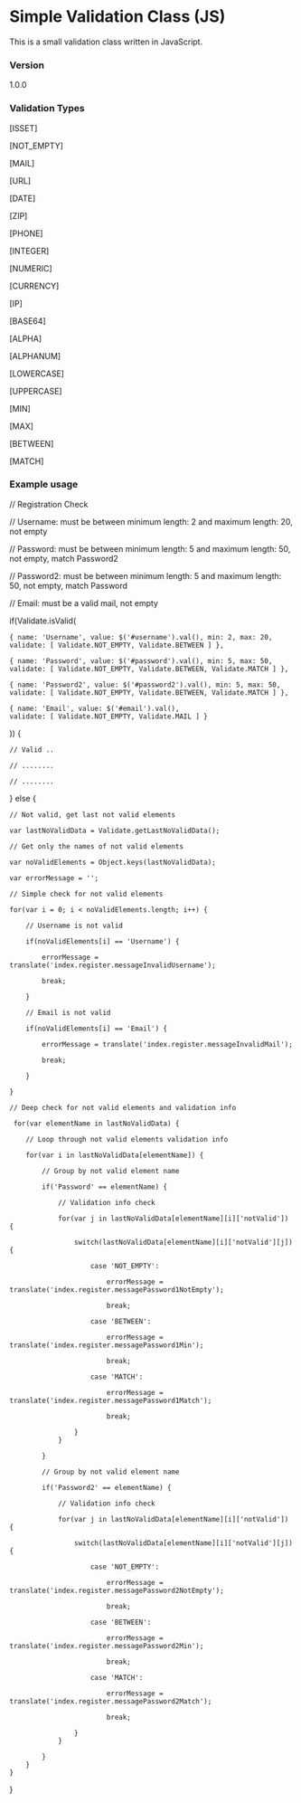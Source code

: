 # Simple Validation Class (JS)

This is a small validation class written in JavaScript.

### Version
1.0.0

### Validation Types

[ISSET]

[NOT_EMPTY]

[MAIL]

[URL]

[DATE]

[ZIP]

[PHONE]

[INTEGER]

[NUMERIC]

[CURRENCY]

[IP]

[BASE64]

[ALPHA]

[ALPHANUM]

[LOWERCASE]

[UPPERCASE]

[MIN]

[MAX]

[BETWEEN]

[MATCH]

### Example usage

// Registration Check

// Username: must be between minimum length: 2 and maximum length: 20, not empty

// Password: must be between minimum length: 5 and maximum length: 50, not empty, match Password2

// Password2: must be between minimum length: 5 and maximum length: 50, not empty, match Password

// Email: must be a valid mail, not empty


if(Validate.isValid(

	{ name: 'Username', value: $('#username').val(), min: 2, max: 20, 
	validate: [ Validate.NOT_EMPTY, Validate.BETWEEN ] },
	
	{ name: 'Password', value: $('#password').val(), min: 5, max: 50, 
	validate: [ Validate.NOT_EMPTY, Validate.BETWEEN, Validate.MATCH ] },
	
	{ name: 'Password2', value: $('#password2').val(), min: 5, max: 50, 
	validate: [ Validate.NOT_EMPTY, Validate.BETWEEN, Validate.MATCH ] },
	
	{ name: 'Email', value: $('#email').val(), 
	validate: [ Validate.NOT_EMPTY, Validate.MAIL ] }
	
)) {

	// Valid ..

	// ........

	// ........ 
} else {
	
	// Not valid, get last not valid elements

	var lastNoValidData = Validate.getLastNoValidData();
	
	// Get only the names of not valid elements
	
	var noValidElements = Object.keys(lastNoValidData);
	
	var errorMessage = '';
	
	// Simple check for not valid elements
	
	for(var i = 0; i < noValidElements.length; i++) {
	
		// Username is not valid
	
		if(noValidElements[i] == 'Username') {
		
			errorMessage = translate('index.register.messageInvalidUsername');
			
			break;
			
		}
		
		// Email is not valid
		
		if(noValidElements[i] == 'Email') {
		
			errorMessage = translate('index.register.messageInvalidMail');
			
			break;
			
		}
		
	}
	
	// Deep check for not valid elements and validation info
	
	 for(var elementName in lastNoValidData) {

		// Loop through not valid elements validation info

		for(var i in lastNoValidData[elementName]) {

			// Group by not valid element name

			if('Password' == elementName) {

				// Validation info check

				for(var j in lastNoValidData[elementName][i]['notValid']) {

					switch(lastNoValidData[elementName][i]['notValid'][j]) {

						case 'NOT_EMPTY':

							errorMessage = translate('index.register.messagePassword1NotEmpty');

							break;
							
						case 'BETWEEN':

							errorMessage = translate('index.register.messagePassword1Min');

							break;
							
						case 'MATCH':

							errorMessage = translate('index.register.messagePassword1Match');

							break;

					}
				}

			}
			
			// Group by not valid element name

			if('Password2' == elementName) {

				// Validation info check

				for(var j in lastNoValidData[elementName][i]['notValid']) {

					switch(lastNoValidData[elementName][i]['notValid'][j]) {

						case 'NOT_EMPTY':

							errorMessage = translate('index.register.messagePassword2NotEmpty');

							break;
							
						case 'BETWEEN':

							errorMessage = translate('index.register.messagePassword2Min');

							break;
							
						case 'MATCH':

							errorMessage = translate('index.register.messagePassword2Match');

							break;

					}
				}

			}
		}
	}
	
}